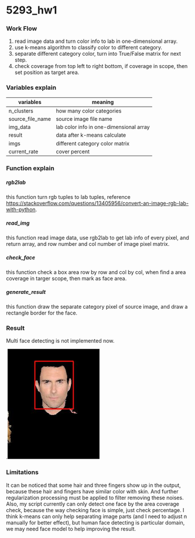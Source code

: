 # 5293_hw1
### Work Flow
1. read image data and turn color info to lab in one-dimensional array.
2. use k-means algorithm to classify color to  different category.
3. separate different category color, turn into True/False matrix for next step.
4. check coverage from top left to right bottom, if coverage in scope, then set position as target area.

### Variables explain
| variables | meaning |
| --- | --- |
| n_clusters | how many color categories |
| source_file_name | source image file name|
| img_data | lab color info in one-dimensional array |
| result | data after k-means calculate | 
| imgs | different category color matrix | 
|current_rate | cover percent | 

### Function explain

##### rgb2lab
this function turn rgb tuples to lab tuples, reference https://stackoverflow.com/questions/13405956/convert-an-image-rgb-lab-with-python.
    
##### read_img
this function read image data, use rgb2lab to get lab info of every pixel, and return array, and row number and col number of image pixel matrix.

##### check_face
this function check a box area row by row and col by col, when find a area coverage in targer scope, then mark as face area.

##### generate_result
this function draw the separate category pixel of source image, and draw a rectangle border for the face.

### Result
Multi face detecting is not implemented now.

.![](89_48result.jpg)

### Limitations
It can be noticed that some hair and three fingers show up in the output, because these hair and fingers have similar color with skin. And further regularization processing must be applied to filter removing these noises. Also, my script currently can only detect one face by the area coverage check, because the way checking face is simple, just check percentage. I think k-means can only help separating image parts (and I need to adjust n manually for better effect), but human face detecting is particular domain, we may need face model to help improving the result. 
